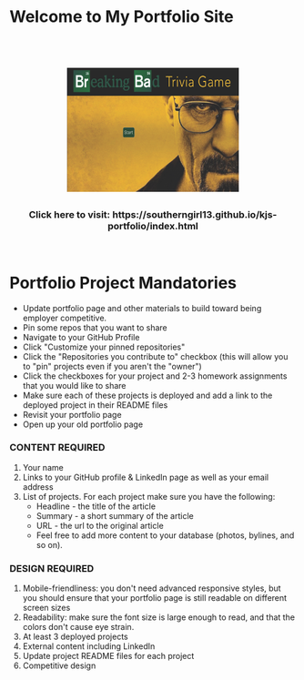 
# Welcome to My Portfolio Site

<h1 align="center">
  <br>
  <img src="https://github.com/Southerngirl13/TriviaGame/blob/master/assets/images/breakin.jpg" width="60%">
</h1>

<h3 align="center">
Click here to visit:   https://southerngirl13.github.io/kjs-portfolio/index.html
</h3>
<br>


# Portfolio Project Mandatories
* Update portfolio page and other materials to build toward being employer competitive.
* Pin some repos that you want to share
* Navigate to your GitHub Profile
* Click "Customize your pinned repositories"
* Click the "Repositories you contribute to" checkbox (this will allow you to "pin" projects even if you aren't the "owner")
* Click the checkboxes for your project and 2-3 homework assignments that you would like to share
* Make sure each of these projects is deployed and add a link to the deployed project in their README files
* Revisit your portfolio page
* Open up your old portfolio page

### CONTENT REQUIRED

  1. Your name
  2. Links to your GitHub profile & LinkedIn page as well as your email address
  3. List of projects. For each project make sure you have the following:
     * Headline - the title of the article
     * Summary - a short summary of the article
     * URL - the url to the original article
     * Feel free to add more content to your database (photos, bylines, and so on).


### DESIGN REQUIRED

1. Mobile-friendliness: you don't need advanced responsive styles, but you should ensure that your portfolio page is still readable on different screen sizes
2. Readability: make sure the font size is large enough to read, and that the colors don't cause eye strain.
3. At least 3 deployed projects
4. External content including LinkedIn
5. Update project README files for each project 
6. Competitive design